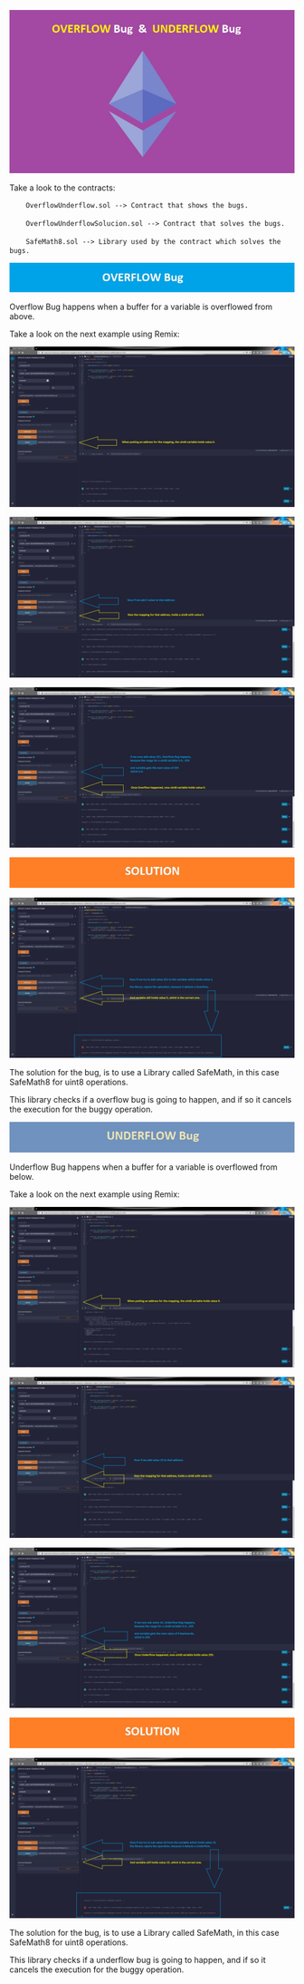 [![](https://github.com/ethsecurityexamples/Overflow_Underflow/blob/main/title.jpg)](http:/https://github.com/ethsecurityexamples/Overflow_Underflow/blob/main/title.jpg/)

Take a look to the contracts:

        
    	OverflowUnderflow.sol --> Contract that shows the bugs.
        
        OverflowUnderflowSolucion.sol --> Contract that solves the bugs.
        
        SafeMath8.sol --> Library used by the contract which solves the bugs.
        

[![](https://github.com/ethsecurityexamples/Overflow_Underflow/blob/main/overflow_bug.jpg)](http://https://github.com/ethsecurityexamples/Overflow_Underflow/blob/main/overflow_bug.jpg)

Overflow Bug happens when a buffer for a variable is overflowed from above.

Take a look on the next example using Remix:

[![](https://github.com/ethsecurityexamples/Overflow_Underflow/blob/main/1.jpg)](http://https://github.com/ethsecurityexamples/Overflow_Underflow/blob/main/1.jpg)

[![](https://github.com/ethsecurityexamples/Overflow_Underflow/blob/main/2.jpg)](http://https://github.com/ethsecurityexamples/Overflow_Underflow/blob/main/2.jpg)

[![](https://github.com/ethsecurityexamples/Overflow_Underflow/blob/main/3.jpg)](http://https://github.com/ethsecurityexamples/Overflow_Underflow/blob/main/3.jpg)

[![](https://github.com/ethsecurityexamples/Overflow_Underflow/blob/main/solution.jpg)](http://https://github.com/ethsecurityexamples/Overflow_Underflow/blob/main/solution.jpg)

[![](https://github.com/ethsecurityexamples/Overflow_Underflow/blob/main/4.jpg)](http://https://github.com/ethsecurityexamples/Overflow_Underflow/blob/main/4.jpg)



The solution for the bug, is to use a Library called SafeMath, in this case SafeMath8 for uint8 operations.

This library checks if a overflow bug is going to happen, and if so it cancels the execution for the buggy operation.


[![](https://github.com/ethsecurityexamples/Overflow_Underflow/blob/main/underflow_bug.jpg)](http://https://github.com/ethsecurityexamples/Overflow_Underflow/blob/main/underflow_bug.jpg)


Underflow Bug happens when a buffer for a variable is overflowed from below.

Take a look on the next example using Remix:

[![](https://github.com/ethsecurityexamples/Overflow_Underflow/blob/main/5.jpg)](http:/https://github.com/ethsecurityexamples/Overflow_Underflow/blob/main/5.jpg/)

[![](https://github.com/ethsecurityexamples/Overflow_Underflow/blob/main/6.jpg)](http://https://github.com/ethsecurityexamples/Overflow_Underflow/blob/main/6.jpg)

[![](https://github.com/ethsecurityexamples/Overflow_Underflow/blob/main/7.jpg)](http:/https://github.com/ethsecurityexamples/Overflow_Underflow/blob/main/7.jpg/)

[![](https://github.com/ethsecurityexamples/Overflow_Underflow/blob/main/solution.jpg)](http://https://github.com/ethsecurityexamples/Overflow_Underflow/blob/main/solution.jpg)

[![](https://github.com/ethsecurityexamples/Overflow_Underflow/blob/main/8-2.jpg)](http://https://github.com/ethsecurityexamples/Overflow_Underflow/blob/main/8-2.jpg)


The solution for the bug, is to use a Library called SafeMath, in this case SafeMath8 for uint8 operations.

This library checks if a underflow bug is going to happen, and if so it cancels the execution for the buggy operation.








